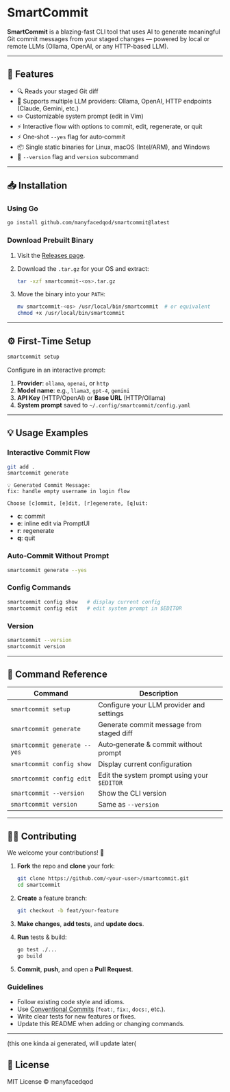 # SmartCommit

**SmartCommit** is a blazing-fast CLI tool that uses AI to generate meaningful Git commit messages from your staged changes — powered by local or remote LLMs (Ollama, OpenAI, or any HTTP-based LLM).

---

## 🚀 Features

* 🔍 Reads your staged Git diff  
* 🤖 Supports multiple LLM providers: Ollama, OpenAI, HTTP endpoints (Claude, Gemini, etc.)  
* ✏️ Customizable system prompt (edit in Vim)  
* ⚡ Interactive flow with options to commit, edit, regenerate, or quit  
* ⚡ One‐shot `--yes` flag for auto‐commit  
* 📦 Single static binaries for Linux, macOS (Intel/ARM), and Windows  
* 🔖 `--version` flag and `version` subcommand  

---

## 📥 Installation

### Using Go

```bash
go install github.com/manyfacedqod/smartcommit@latest
```

### Download Prebuilt Binary

1. Visit the [Releases page](https://github.com/manyfacedqod/smartcommit/releases).
2. Download the `.tar.gz` for your OS and extract:

   ```bash
   tar -xzf smartcommit-<os>.tar.gz
   ```

3. Move the binary into your `PATH`:

   ```bash
   mv smartcommit-<os> /usr/local/bin/smartcommit  # or equivalent
   chmod +x /usr/local/bin/smartcommit
   ```

---

## ⚙️ First‑Time Setup

```bash
smartcommit setup
```

Configure in an interactive prompt:

1. **Provider**: `ollama`, `openai`, or `http`  
2. **Model name**: e.g., `llama3`, `gpt-4`, `gemini`  
3. **API Key** (HTTP/OpenAI) or **Base URL** (HTTP/Ollama)  
4. **System prompt** saved to `~/.config/smartcommit/config.yaml`  

---

## 💡 Usage Examples

### Interactive Commit Flow

```bash
git add .
smartcommit generate
```

```
💡 Generated Commit Message:
fix: handle empty username in login flow

Choose [c]ommit, [e]dit, [r]egenerate, [q]uit:
```

* **c**: commit  
* **e**: inline edit via PromptUI  
* **r**: regenerate  
* **q**: quit  

### Auto‑Commit Without Prompt

```bash
smartcommit generate --yes
```

### Config Commands

```bash
smartcommit config show   # display current config
smartcommit config edit   # edit system prompt in $EDITOR
```

### Version

```bash
smartcommit --version
smartcommit version
```

---

## 📄 Command Reference

| Command                      | Description                                 |
| ---------------------------- | ------------------------------------------- |
| `smartcommit setup`          | Configure your LLM provider and settings    |
| `smartcommit generate`       | Generate commit message from staged diff    |
| `smartcommit generate --yes` | Auto‑generate & commit without prompt       |
| `smartcommit config show`    | Display current configuration               |
| `smartcommit config edit`    | Edit the system prompt using your `$EDITOR` |
| `smartcommit --version`      | Show the CLI version                        |
| `smartcommit version`        | Same as `--version`                         |

---

## 👨‍💻 Contributing

We welcome your contributions! 🚀

1. **Fork** the repo and **clone** your fork:

   ```bash
   git clone https://github.com/<your-user>/smartcommit.git
   cd smartcommit
   ```

2. **Create** a feature branch:

   ```bash
   git checkout -b feat/your-feature
   ```

3. **Make changes**, **add tests**, and **update docs**.

4. **Run** tests & build:

   ```bash
   go test ./...
   go build
   ```

5. **Commit**, **push**, and open a **Pull Request**.

### Guidelines

- Follow existing code style and idioms.  
- Use [Conventional Commits](https://www.conventionalcommits.org/) (`feat:`, `fix:`, `docs:`, etc.).  
- Write clear tests for new features or fixes.  
- Update this README when adding or changing commands.  

---
(this one kinda ai generated, will update later(
## 📄 License

MIT License © manyfacedqod
